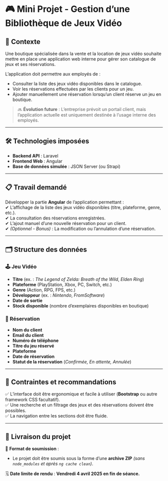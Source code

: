 # 🎮 Mini Projet - Gestion d’une Bibliothèque de Jeux Vidéo

## 📌 Contexte  
Une boutique spécialisée dans la vente et la location de jeux vidéo souhaite mettre en place une application web interne pour gérer son catalogue de jeux et ses réservations.  

L’application doit permettre aux employés de :  
- Consulter la liste des jeux vidéo disponibles dans le catalogue.  
- Voir les réservations effectuées par les clients pour un jeu.  
- Ajouter manuellement une réservation lorsqu’un client réserve un jeu en boutique.  

> 🔜 **Évolution future** : L’entreprise prévoit un portail client, mais l’application actuelle est uniquement destinée à l’usage interne des employés.  

---

## 🛠️ Technologies imposées  
- **Backend API** : Laravel  
- **Frontend Web** : Angular  
- **Base de données simulée** : JSON Server (ou Strapi)  

---

## 📋 Travail demandé  
Développer la partie **Angular** de l’application permettant :  
✔ L’affichage de la liste des jeux vidéo disponibles (titre, plateforme, genre, etc.).  
✔ La consultation des réservations enregistrées.  
✔ L’ajout manuel d’une nouvelle réservation pour un client.  
✔ *(Optionnel - Bonus)* : La modification ou l’annulation d’une réservation.  

---

## 🗂️ Structure des données  

### 🕹️ Jeu Vidéo  
- **Titre** (ex. : *The Legend of Zelda: Breath of the Wild*, *Elden Ring*)  
- **Plateforme** (PlayStation, Xbox, PC, Switch, etc.)  
- **Genre** (Action, RPG, FPS, etc.)  
- **Développeur** (ex. : *Nintendo*, *FromSoftware*)  
- **Date de sortie**  
- **Stock disponible** (nombre d’exemplaires disponibles en boutique)  

### 📝 Réservation  
- **Nom du client**  
- **Email du client**  
- **Numéro de téléphone**  
- **Titre du jeu réservé**  
- **Plateforme**  
- **Date de réservation**  
- **Statut de la réservation** (*Confirmée, En attente, Annulée*)  

---

## 🎨 Contraintes et recommandations  
✅ L’interface doit être ergonomique et facile à utiliser (**Bootstrap** ou autre framework CSS facultatif).  
✅ Une recherche et un filtrage des jeux et des réservations doivent être possibles.  
✅ La navigation entre les sections doit être fluide.  

---

## 📅 Livraison du projet  
📌 **Format de soumission** :  
- Le projet doit être soumis sous la forme d’une **archive ZIP** *(sans `node_modules` et après `ng cache clean`)*.  

🗓 **Date limite de rendu** : **Vendredi 4 avril 2025 en fin de séance.**  
